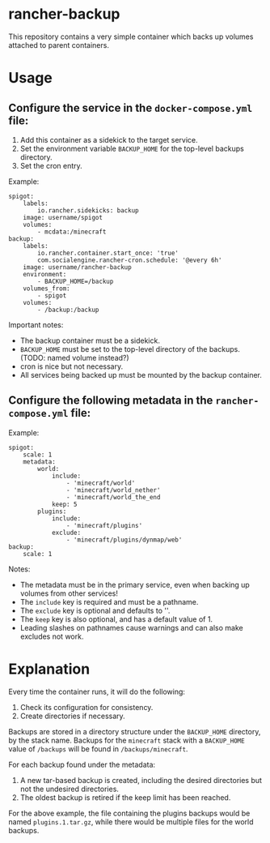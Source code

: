 # rancher-backup

This repository contains a very simple container which backs up volumes attached to parent containers.

# Usage

## Configure the service in the `docker-compose.yml` file:

1. Add this container as a sidekick to the target service.
2. Set the environment variable `BACKUP_HOME` for the top-level backups directory.
3. Set the cron entry.

Example:

```
spigot:
	labels:
		io.rancher.sidekicks: backup
	image: username/spigot
	volumes:
		- mcdata:/minecraft
backup:
	labels:
		io.rancher.container.start_once: 'true'
		com.socialengine.rancher-cron.schedule: '@every 6h'
	image: username/rancher-backup
	environment:
		- BACKUP_HOME=/backup
	volumes_from:
		- spigot
	volumes:
		- /backup:/backup
```

Important notes:
* The backup container must be a sidekick.
* `BACKUP_HOME` must be set to the top-level directory of the backups. (TODO: named volume instead?)
* cron is nice but not necessary.
* All services being backed up must be mounted by the backup container.

## Configure the following metadata in the `rancher-compose.yml` file:

Example:

```
spigot:
    scale: 1
	metadata:
        world:
            include:
                - 'minecraft/world'
                - 'minecraft/world_nether'
                - 'minecraft/world_the_end
            keep: 5
        plugins:
            include:
                - 'minecraft/plugins'
            exclude:
                - 'minecraft/plugins/dynmap/web'
backup:
    scale: 1
```

Notes:
* The metadata must be in the primary service, even when backing up volumes from other services!
* The `include` key is required and must be a pathname.
* The `exclude` key is optional and defaults to ''.
* The `keep` key is also optional, and has a default value of 1.
* Leading slashes on pathnames cause warnings and can also make excludes not work.

# Explanation

Every time the container runs, it will do the following:
1. Check its configuration for consistency.
2. Create directories if necessary.

Backups are stored in a directory structure under the `BACKUP_HOME` directory,  by the stack name.  Backups for the `minecraft` stack with a `BACKUP_HOME` value of `/backups` will be found in `/backups/minecraft`.

For each backup found under the metadata:
1. A new tar-based backup is created, including the desired directories but not the undesired directories.
2. The oldest backup is retired if the keep limit has been reached.

For the above example, the file containing the plugins backups would be named `plugins.1.tar.gz`, while there would be multiple files for the world backups.

